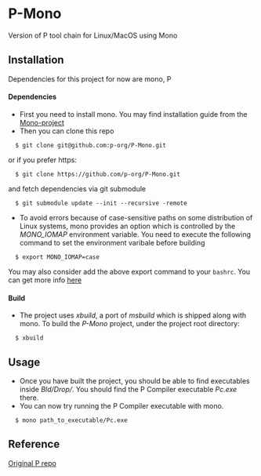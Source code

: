 # P-Mono
Version of P tool chain for Linux/MacOS using Mono

## Installation
Dependencies for this project for now are mono, P
#### Dependencies
  - First you need to install mono. You may find installation guide from the [Mono-project]( http://www.mono-project.com/docs/getting-started/install/ "Mono Project")
  - Then you can clone this repo
```{r, engine='bash', count_lines}
  $ git clone git@github.com:p-org/P-Mono.git
```
or if you prefer https:
```{r, engine='bash', count_lines}
  $ git clone https://github.com/p-org/P-Mono.git
```
and fetch dependencies via git submodule
```{r, engine='bash', count_lines}
  $ git submodule update --init --recursive -remote
```
  - To avoid errors because of case-sensitive paths on some distribution of Linux systems, mono provides an option which is controlled by the *MONO_IOMAP* environment variable. You need to execute the following command to set the environment varibale before building 
```{r, engine='bash', count_lines}
  $ export MONO_IOMAP=case
```
You may also consider add the above export command to your `bashrc`. You can get more info [here](http://www.mono-project.com/archived/porting_msbuild_projects_to_xbuild/)

#### Build
  - The project uses *xbuild*, a port of *msbuild* which is shipped along with mono. To build the *P-Mono* project, under the project root directory:
```{r, engine='bash', count_lines}
  $ xbuild
```

## Usage
  - Once you have built the project, you should be able to find executables inside *Bld/Drop/*. You should find the P Compiler executable *Pc.exe* there. 
  - You can now try running the P Compiler executable with mono.
```{r, engine='bash', count_lines}
  $ mono path_to_executable/Pc.exe
```

## Reference

[Original P repo](https://github.com/p-org/P "P Github Page")
